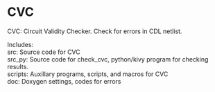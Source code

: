 # CVC

CVC: Circuit Validity Checker. Check for errors in CDL netlist.

Includes:  
src: Source code for CVC  
src_py: Source code for check_cvc, python/kivy program for checking results.  
scripts: Auxillary programs, scripts, and macros for CVC  
doc: Doxygen settings, codes for errors  
